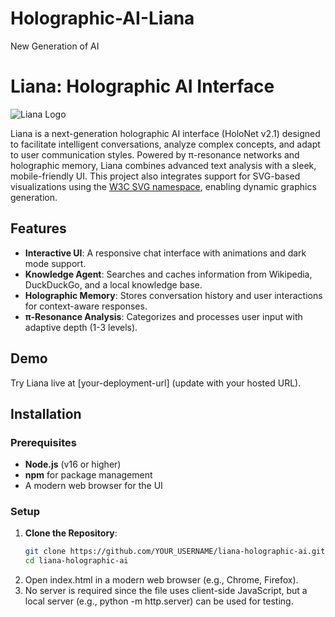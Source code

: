 # Holographic-AI-Liana
New Generation of AI
# Liana: Holographic AI Interface

![Liana Logo](assets/example.svg)

Liana is a next-generation holographic AI interface (HoloNet v2.1) designed to facilitate intelligent conversations, analyze complex concepts, and adapt to user communication styles. Powered by π-resonance networks and holographic memory, Liana combines advanced text analysis with a sleek, mobile-friendly UI. This project also integrates support for SVG-based visualizations using the [W3C SVG namespace](http://www.w3.org/2000/svg), enabling dynamic graphics generation.

## Features
- **Interactive UI**: A responsive chat interface with animations and dark mode support.
- **Knowledge Agent**: Searches and caches information from Wikipedia, DuckDuckGo, and a local knowledge base.
- **Holographic Memory**: Stores conversation history and user interactions for context-aware responses.
- **π-Resonance Analysis**: Categorizes and processes user input with adaptive depth (1-3 levels).


## Demo
Try Liana live at [your-deployment-url] (update with your hosted URL).

## Installation

### Prerequisites
- **Node.js** (v16 or higher)
- **npm** for package management
- A modern web browser for the UI

### Setup
1. **Clone the Repository**:
   ```bash
   git clone https://github.com/YOUR_USERNAME/liana-holographic-ai.git
   cd liana-holographic-ai
2.  Open index.html in a modern web browser (e.g., Chrome, Firefox).
3.  No server is required since the file uses client-side JavaScript, but a local server (e.g., python -m http.server) can be used for testing.
